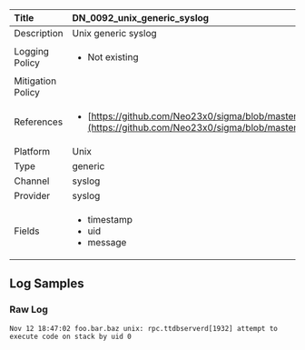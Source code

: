 | Title             | DN_0092_unix_generic_syslog                                                                                                      |
|:------------------|:-----------------------------------------------------------------------------------------------------------------|
| Description       | Unix generic syslog                                                                                                |
| Logging Policy    | <ul><li> Not existing </li></ul> |
| Mitigation Policy | <ul></ul> |
| References     		| <ul><li>[https://github.com/Neo23x0/sigma/blob/master/rules/linux/lnx_buffer_overflows.yml](https://github.com/Neo23x0/sigma/blob/master/rules/linux/lnx_buffer_overflows.yml)</li></ul>                                  |
| Platform       		| Unix   |
| Type           		| generic 		| 
| Channel        		| syslog    |
| Provider       		| syslog   |
| Fields         		| <ul><li>timestamp</li><li>uid</li><li>message</li></ul>                                               |


## Log Samples

### Raw Log

```
Nov 12 18:47:02 foo.bar.baz unix: rpc.ttdbserverd[1932] attempt to execute code on stack by uid 0

```




